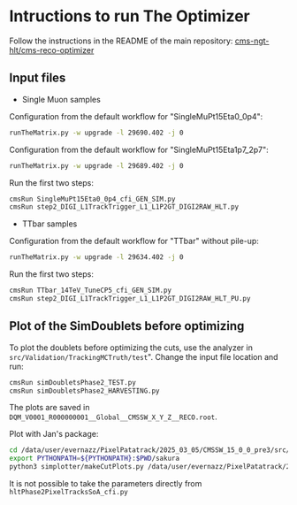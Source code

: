 # Intructions to run The Optimizer

Follow the instructions in the README of the main repository: [cms-ngt-hlt/cms-reco-optimizer](https://github.com/cms-ngt-hlt/cms-reco-optimizer/tree/PixelPatatrackDev?tab=readme-ov-file#installation)

## Input files

- Single Muon samples

Configuration from the default workflow for "SingleMuPt15Eta0_0p4":
```bash
runTheMatrix.py -w upgrade -l 29690.402 -j 0
```

Configuration from the default workflow for "SingleMuPt15Eta1p7_2p7":
```bash
runTheMatrix.py -w upgrade -l 29689.402 -j 0
```

Run the first two steps:
```bash
cmsRun SingleMuPt15Eta0_0p4_cfi_GEN_SIM.py
cmsRun step2_DIGI_L1TrackTrigger_L1_L1P2GT_DIGI2RAW_HLT.py
```

- TTbar samples

Configuration from the default workflow for "TTbar" without pile-up:
```bash
runTheMatrix.py -w upgrade -l 29634.402 -j 0
```

Run the first two steps:
```bash
cmsRun TTbar_14TeV_TuneCP5_cfi_GEN_SIM.py
cmsRun step2_DIGI_L1TrackTrigger_L1_L1P2GT_DIGI2RAW_HLT_PU.py
```

## Plot of the SimDoublets before optimizing

To plot the doublets before optimizing the cuts, use the analyzer in `src/Validation/TrackingMCTruth/test`".
Change the input file location and run:
```bash
cmsRun simDoubletsPhase2_TEST.py
cmsRun simDoubletsPhase2_HARVESTING.py
```

The plots are saved in `DQM_V0001_R000000001__Global__CMSSW_X_Y_Z__RECO.root`.

Plot with Jan's package:
```bash
cd /data/user/evernazz/PixelPatatrack/2025_03_05/CMSSW_15_0_0_pre3/src/sakura
export PYTHONPATH=${PYTHONPATH}:$PWD/sakura
python3 simplotter/makeCutPlots.py /data/user/evernazz/PixelPatatrack/2025_03_05/CMSSW_15_0_0_pre3/src/Validation/TrackingMCTruth/test/DQM_V0001_R000000001__Global__CMSSW_X_Y_Z__RECO.root /data/user/evernazz/PixelPatatrack/2025_03_05/CMSSW_15_0_0_pre3/src/Validation/TrackingMCTruth/test/simDoubletsPhase2_TEST.py -d TTbar_14Tev -n -1 -a simDoubletsAnalyzerPhase2
```

It is not possible to take the parameters directly from `hltPhase2PixelTracksSoA_cfi.py`
